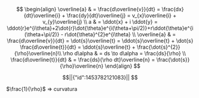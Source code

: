 $$
\begin{align}
\overline{a} &  = \frac{d\overline{v}}{dt} = \frac{dx}{dt}\overline{i} + \frac{dy}{dt}\overline{j} = v_{x}\overline{i} + v_{y}\overline{j} \\
a  & = \ddot{x} + i \ddot{y} = \ddot{r}e^{i\theta}+2\dot{r}\dot{\theta}e^{i(\theta+\pi/2)}+r\ddot{\theta}e^{i(\theta+\pi/2)} - r\dot{\theta}^{2}e^{i\theta} \\
\overline{a}  & = \frac{d\overline{v}}{dt} = \dot{s}\overline{t} = \ddot{s}\overline{t} + \dot{s} \frac{d\overline{t}}{dt} = \ddot{s}\overline{t} + \frac{\dot{s}^{2}}{\rho}\overline{n}\\
\rho d\alpha & = ds \to d\alpha = \frac{ds}{\rho} \\
\frac{d\overline{t}}{dt}  & = \frac{ds}{\rho dt}\overline{n} = \frac{\dot{s}}{\rho}\overline{n}
\end{align}
$$

```math
||{"id":1453782121083}||


```
$\frac{1}{\rho}$ => curvatura